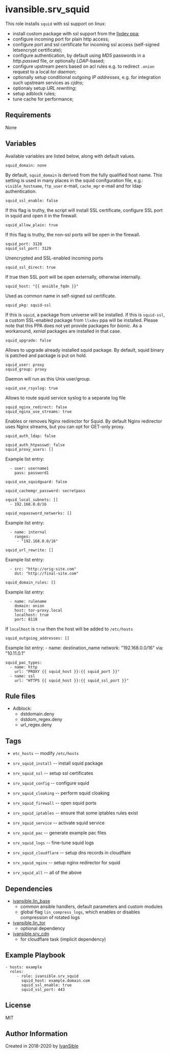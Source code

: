 # ivansible.srv_squid

This role installs `squid` with ssl support on linux:
 - install custom package with ssl support from the [llxdev ppa](https://launchpad.net/~llxdev/+archive/ubuntu/xenial/);
 - configure incoming port for plain http access;
 - configure port and ssl certificate for incoming ssl access
   (self-signed letsencrypt certificate);
 - configure authentication, by default using _MD5_ passwords
   in a _http.passwd_ file, or optionally _LDAP_-based;
 - configure upstream peers based on acl rules
   e.g. to redirect `.onion` request to a local _tor daemon_;
 - optionally setup conditional outgoing _IP addresses_,
   e.g. for integration such upstream services as _cjdns_;
 - optionaly setup _URL rewriting_;
 - setup adblock rules;
 - tune cache for performance;


## Requirements

None


## Variables

Available variables are listed below, along with default values.

    squid_domain: none
By default, `squid_domain` is derived from the fully qualified host name.
This setting is used in many places in the squid conifguration file, e.g.:
`visible_hostname`, `ftp_user` e-mail, `cache_mgr` e-mail
and for ldap authentication.

    squid_ssl_enable: false
If this flag is truthy, the script will install SSL certificate, configure SSL port in squid and open it in the firewall.

    squid_allow_plain: true
If this flag is truthy, the non-ssl ports will be open in the firewall.

    squid_port: 3128
    squid_ssl_port: 3129
Unencrypted and SSL-enabled incoming ports

    squid_ssl_direct: true
If true then SSL port will be open externally, otherwise internally.

    squid_host: "{{ ansible_fqdn }}"
Used as common name in self-signed ssl certificate.

    squid_pkg: squid-ssl
If this is `squid`, a package from universe will be installed.
If this is `squid-ssl`, a custom SSL-enabled package from `llxdev` ppa will be installed. Please note that this PPA does not yet provide packages for _bionic_. As a workaround, _xenial_ packages are installed in that case.

    squid_upgrade: false
Allows to upgrade already installed squid package.
By default, squid binary is patched and package is put on hold.

    squid_user: proxy
    squid_group: proxy
Daemon will run as this Unix user/group.

    squid_use_rsyslog: true
Allows to route squid service syslog to a separate log file

    squid_nginx_redirect: false
    squid_nginx_use_streams: true
Enables or removes Nginx redirector for Squid.
By default Nginx redirector uses Nginx streams,
but you can opt for GET-only proxy.

    squid_auth_ldap: false

    squid_auth_htpasswd: false
    squid_proxy_users: []
Example list entry:

      - user: username1
        pass: password1

    squid_use_squidguard: false

    squid_cachemgr_password: secretpass

    squid_local_subnets: []
      - 192.168.0.0/16

    squid_nopassword_networks: []
Example list entry:

      - name: internal
        ranges:
         - "192.168.0.0/16"

    squid_url_rewrite: []
Example list entry:

      - src: "http://orig-site.com"
        dst: "http://final-site.com"

    squid_domain_rules: []
Example list entry:

      - name: rulename
        domain: onion
        host: tor-proxy.local
        localhost: true
        port: 8118
If `localhost` is `true` then the host will be added to `/etc/hosts`

    squid_outgoing_addresses: []

Example list entry:
      - name: destination_name
        network: "192.168.0.0/16"
        via: "10.11.0.1"

    squid_pac_types:
      - name: http
        url: "PROXY {{ squid_host }}:{{ squid_port }}"
      - name: ssl
        url: "HTTPS {{ squid_host }}:{{ squid_ssl_port }}"


## Rule files

- Adblock:
  - dstdomain.deny
  - dstdom_regex.deny
  - url_regex.deny


## Tags

- `etc_hosts` -- modify `/etc/hosts`

- `srv_squid_install` -- install squid package
- `srv_squid_ssl` -- setup ssl certificates
- `srv_squid_config` -- configure squid
- `srv_squid_cloaking` -- perform squid cloaking
- `srv_squid_firewall` -- open squid ports
- `srv_squid_iptables` -- ensure that some iptables rules exist
- `srv_squid_service` -- activate squid service
- `srv_squid_pac` -- generate example pac files
- `srv_squid_logs` -- fine-tune squid logs
- `srv_squid_cloudflare` -- setup dns records in cloudflare
- `srv_squid_nginx` -- setup nginx redirector for squid
- `srv_squid_all` -- all of the above


## Dependencies

- [ivansible.lin_base](https://github.com/ivansible/lin-base)
  - common ansible handlers, default parameters and custom modules
  - global flag `lin_compress_logs`,
    which enables or disables compression of rotated logs
- [ivansible.lin_tor](https://github.com/ivansible/lin-tor)
  - optional dependency
- [ivansible.srv_cdn](https://github.com/ivansible/srv-cdn)
  - for cloudflare task (implicit dependency)


## Example Playbook

    - hosts: example
      roles:
         - role: ivansible.srv_squid
           squid_host: example.domain.com
           squid_ssl_enable: true
           squid_ssl_port: 443


## License

MIT

## Author Information

Created in 2018-2020 by [IvanSible](https://github.com/ivansible)
